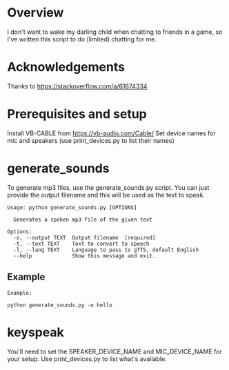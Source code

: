 # Overview

I don't want to wake my darling child when chatting to friends in a game, so I've written 
this script to do (limited) chatting for me.

# Acknowledgements

Thanks to https://stackoverflow.com/a/61674334

# Prerequisites and setup

Install VB-CABLE from https://vb-audio.com/Cable/
Set device names for mic and speakers (use print_devices.py to list their names)

# generate_sounds

To generate mp3 files, use the generate_sounds.py script. You can
just provide the output filename and this will be used as the text
to speak.

```
Usage: python generate_sounds.py [OPTIONS]

  Generates a spoken mp3 file of the given text

Options:
  -o, --output TEXT  Output filename  [required]
  -t, --text TEXT    Text to convert to speech
  -l, --lang TEXT    Language to pass to gTTS, default English
  --help             Show this message and exit.

```

## Example
```
Example:

python generate_sounds.py -o hello

```

# keyspeak

You'll need to set the SPEAKER_DEVICE_NAME and MIC_DEVICE_NAME for your
setup. Use print_devices.py to list what's available.